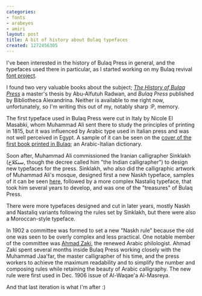 ```yaml
---
categories:
- fonts
- arabeyes
- amiri
layout: post
title: A bit of history about Bulaq typefaces
created: 1272456305
---
```

I've been interested in the history of Bulaq Press in general, and the typefaces used there in particular, as I started working on my Bulaq revival [font project](http://www.khaledhosny.org/node/140).

I found two very valuable books about the subject; [*The History of Bulaq Press*](http://alkindi.ideo-cairo.org/controller.php?action=SearchNotice&noticeId=7294&lang=en) a master's thesis by Abu-Alfutuh Radwan, and *Bulaq Press* published by Bibliotheca Alexandrina. Neither is available to me right now, unfortunately, so I'm writing this out of my, notably sharp :P, memory.

The first typeface used in Bulaq Press were cut in Italy by Nicole El Masabki, whom Muhammad Ali sent there to study the principles of printing in 1815, but it was influenced by Arabic type used in Italian press and was not well perceived in Egypt. A sample of it can be seen on the [cover of the first book printed in Bulaq](http://www.bibalex.org/bulaqpress/en/Gallery/pages/bulaq44.htm); an Arabic-Italian dictionary.

Soon after, Muhammad Ali commissioned the Iranian calligrapher Sinklakh (سنكلاخ, though the decree called him "the Indian calligrapher") to design new typefaces for the press. Sinklakh, who also did the calligraphic artwork of Muhammad Ali's mosque, designed first a new Naskh typeface, samples of it can be seen [here](http://www.bibalex.org/bulaqpress/en/Gallery/pages/bulaq51.htm), followed by a more complex Nastaliq typeface, that took him several years to develop, and was one of the "treasures" of Bulaq Press.

There were more typefaces designed and cut in later years, mostly Naskh and Nastaliq variants following the rules set by Sinklakh, but there were also a Moroccan-style typeface.

In 1902 a committee was formed to set a new "Naskh rule" because the old one was seen to be overly complex and less practical. One notable member of the committee was [Ahmad Zaki](http://en.wikipedia.org/wiki/Ahmad_Zaki_Pasha), the renewed Arabic philologist. Ahmad Zaki spent several months inside Bulaq Press working closely with the Muhammad Jaa'far, the master calligrapher of his time, and the press workers to achieve the maximum readability and to simplify the number and composing rules while retaining the beauty of Arabic calligraphy. The new rule were first used in Dec. 1906 issue of Al-Waqae'a Al-Masreya.

And that last iteration is what I'm after :)
